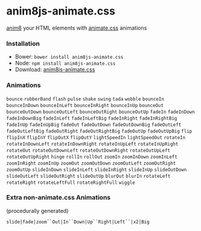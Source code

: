 # anim8js-animate.css

[anim8](https://github.com/anim8js/anim8js) your HTML elements with [animate.css](https://daneden.github.io/animate.css/) animations

### Installation

- Bower: `bower install anim8js-animate.css`
- Node: `npm install anim8js-animate.css`
- Download: [anim8js-animate.css](https://raw.githubusercontent.com/anim8js/anim8js-animate.css/master/build/anim8js-animate.css.js)

### Animations

`bounce` `rubberBand` `flash` `pulse` `shake` `swing` `tada` `wobble` `bounceIn`
`bounceInDown` `bounceInLeft` `bounceInRight` `bounceInUp` `bounceOut`
`bounceOutDown` `bounceOutLeft` `bounceOutRight` `bounceOutUp` `fadeIn`
`fadeInDown` `fadeInDownBig` `fadeInLeft` `fadeInLeftBig` `fadeInRight`
`fadeInRightBig` `fadeInUp` `fadeInUpBig` `fadeOut` `fadeOutDown`
`fadeOutDownBig` `fadeOutLeft` `fadeOutLeftBig` `fadeOutRight` `fadeOutRightBig`
`fadeOutUp` `fadeOutUpBig` `flip` `flipInX` `flipInY` `flipOutX` `flipOutY`
`lightSpeedIn` `lightSpeedOut` `rotateIn` `rotateInDownLeft` `rotateInDownRight`
`rotateInUpLeft` `rotateInUpRight` `rotateOut` `rotateOutDownLeft`
`rotateOutDownRight` `rotateOutUpLeft` `rotateOutUpRight` `hinge` `rollIn`
`rollOut` `zoomIn` `zoomInDown` `zoomInLeft` `zoomInRight` `zoomInUp` `zoomOut`
`zoomOutDown` `zoomOutLeft` `zoomOutRight` `zoomOutUp` `slideInDown`
`slideInLeft` `slideInRight` `slideInUp` `slideOutDown` `slideOutLeft`
`slideOutRight` `slideOutUp` `blurOut` `blurIn` `rotateLeft` `rotateRight`
`rotateLeftFull` `rotateRightFull` `wiggle`

### Extra non-animate.css Animations

(procedurally generated)

`slide|fade|zoom``Out|In``Down|Up``Right|Left``|x2|Big`
